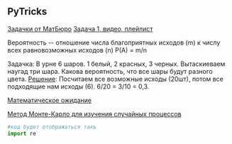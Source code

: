 ## PyTricks 

[Задачки от МатБюро](https://www.matburo.ru/ex_subject.php?p=tv)
[Задача 1, видео, плейлист](https://www.youtube.com/watch?v=ta5ukZX1X58)

Вероятность -- отношение числа благоприятных исходов (m) к числу всех равновозможных исходов (n)
P(A) = m/n

Задачка: В урне 6 шаров. 1 белый, 2 красных, 3 черных. Вытаскиеваем наугад три шара. Какова вероятность, что все шары будут разного цвета.
[Решение](https://youtu.be/45NZirGFlqY?t=417): Посчитаем все возможные исходы (20шт), потом все подходящие нам исходы (6). 6/20 = 3/10 = 0,3. 

[Математическое ожидание](https://ru.wikipedia.org/wiki/%D0%9C%D0%B0%D1%82%D0%B5%D0%BC%D0%B0%D1%82%D0%B8%D1%87%D0%B5%D1%81%D0%BA%D0%BE%D0%B5_%D0%BE%D0%B6%D0%B8%D0%B4%D0%B0%D0%BD%D0%B8%D0%B5)

[Метод Монте-Карло для изучения случайных процессов](https://ru.wikipedia.org/wiki/%D0%9C%D0%B5%D1%82%D0%BE%D0%B4_%D0%9C%D0%BE%D0%BD%D1%82%D0%B5-%D0%9A%D0%B0%D1%80%D0%BB%D0%BE)


```python
#код будет отображаться такъ
import re

```
